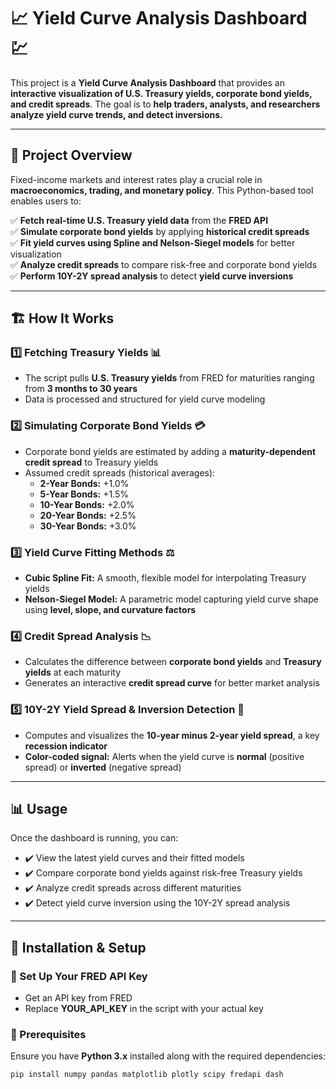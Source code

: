 # 📈 Yield Curve Analysis Dashboard 💹  

This project is a **Yield Curve Analysis Dashboard** that provides an **interactive visualization of U.S. Treasury yields, corporate bond yields, and credit spreads**. The goal is to **help traders, analysts, and researchers analyze yield curve trends, and detect inversions.**  

---

## 🚀 **Project Overview**  

Fixed-income markets and interest rates play a crucial role in **macroeconomics, trading, and monetary policy**. This Python-based tool enables users to:  

✅ **Fetch real-time U.S. Treasury yield data** from the **FRED API**  
✅ **Simulate corporate bond yields** by applying **historical credit spreads**  
✅ **Fit yield curves using Spline and Nelson-Siegel models** for better visualization  
✅ **Analyze credit spreads** to compare risk-free and corporate bond yields  
✅ **Perform 10Y-2Y spread analysis** to detect **yield curve inversions**  

---

## 🏗 **How It Works**  

### **1️⃣ Fetching Treasury Yields** 📊  
- The script pulls **U.S. Treasury yields** from FRED for maturities ranging from **3 months to 30 years**  
- Data is processed and structured for yield curve modeling  

### **2️⃣ Simulating Corporate Bond Yields** 💳  
- Corporate bond yields are estimated by adding a **maturity-dependent credit spread** to Treasury yields  
- Assumed credit spreads (historical averages):  
  - **2-Year Bonds:** +1.0%  
  - **5-Year Bonds:** +1.5%  
  - **10-Year Bonds:** +2.0%  
  - **20-Year Bonds:** +2.5%  
  - **30-Year Bonds:** +3.0%  

### **3️⃣ Yield Curve Fitting Methods** ⚖️  
- **Cubic Spline Fit:** A smooth, flexible model for interpolating Treasury yields  
- **Nelson-Siegel Model:** A parametric model capturing yield curve shape using **level, slope, and curvature factors**  

### **4️⃣ Credit Spread Analysis** 📉  
- Calculates the difference between **corporate bond yields** and **Treasury yields** at each maturity  
- Generates an interactive **credit spread curve** for better market analysis  

### **5️⃣ 10Y-2Y Yield Spread & Inversion Detection** 📅  
- Computes and visualizes the **10-year minus 2-year yield spread**, a key **recession indicator**  
- **Color-coded signal:** Alerts when the yield curve is **normal** (positive spread) or **inverted** (negative spread)  

---

## **📊 Usage**
Once the dashboard is running, you can:

- ✔️ View the latest yield curves and their fitted models
- ✔️ Compare corporate bond yields against risk-free Treasury yields
- ✔️ Analyze credit spreads across different maturities
- ✔️ Detect yield curve inversion using the 10Y-2Y spread analysis

---

## 🔧 **Installation & Setup**  

### **📌 Set Up Your FRED API Key** 
- Get an API key from FRED
- Replace **YOUR_API_KEY** in the script with your actual key

### **📌 Prerequisites**  
Ensure you have **Python 3.x** installed along with the required dependencies:  

```bash
pip install numpy pandas matplotlib plotly scipy fredapi dash

